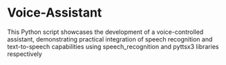 # Voice-Assistant
This Python script showcases the development of a voice-controlled assistant, demonstrating practical integration of speech recognition and text-to-speech capabilities using speech_recognition and pyttsx3 libraries respectively

